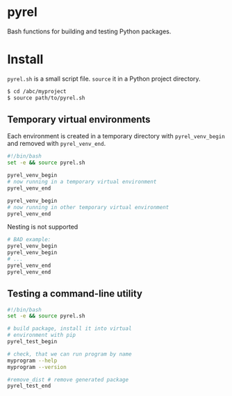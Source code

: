 # pyrel

Bash functions for building and testing Python packages.

# Install

`pyrel.sh` is a small script file. `source` it in a Python project directory.

``` bash
$ cd /abc/myproject
$ source path/to/pyrel.sh
```

## Temporary virtual environments

Each environment is created in a temporary directory with `pyrel_venv_begin` and removed with
`pyrel_venv_end`.

``` bash
#!/bin/bash
set -e && source pyrel.sh

pyrel_venv_begin
# now running in a temporary virtual environment
pyrel_venv_end

pyrel_venv_begin
# now running in other temporary virtual environment
pyrel_venv_end
```

Nesting is not supported

``` bash
# BAD example:
pyrel_venv_begin
pyrel_venv_begin
# ...
pyrel_venv_end
pyrel_venv_end
```





## Testing a command-line utility

``` bash
#!/bin/bash
set -e && source pyrel.sh

# build package, install it into virtual 
# environment with pip
pyrel_test_begin

# check, that we can run program by name 
myprogram --help       
myprogram --version

#remove_dist # remove generated package 
pyrel_test_end
```